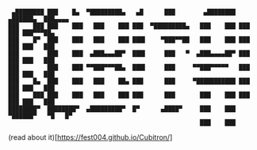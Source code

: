 ```
 ▄████████ ███    █▄  ▀█████████▄   ▄█      ███        ▄████████  ▄██████▄  ███▄▄▄▄   
███    ███ ███    ███   ███    ███ ███  ▀█████████▄   ███    ███ ███    ███ ███▀▀▀██▄ 
███    █▀  ███    ███   ███    ███ ███▌    ▀███▀▀██   ███    ███ ███    ███ ███   ███ 
███        ███    ███  ▄███▄▄▄██▀  ███▌     ███   ▀  ▄███▄▄▄▄██▀ ███    ███ ███   ███ 
███        ███    ███ ▀▀███▀▀▀██▄  ███▌     ███     ▀▀███▀▀▀▀▀   ███    ███ ███   ███ 
███    █▄  ███    ███   ███    ██▄ ███      ███     ▀███████████ ███    ███ ███   ███ 
███    ███ ███    ███   ███    ███ ███      ███       ███    ███ ███    ███ ███   ███ 
████████▀  ████████▀  ▄█████████▀  █▀      ▄████▀     ███    ███  ▀██████▀   ▀█   █▀  
                                                      ███    ███                     
 ```
(read about it)[https://fest004.github.io/Cubitron/]
                                                     
                                                     
                                                     
                                                     
                                                     
